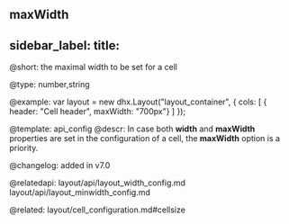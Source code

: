 maxWidth
---
sidebar_label: 
title: 
---          

@short: the maximal width to be set for a cell





@type: number,string

@example: 
var layout = new dhx.Layout("layout_container", {
    cols: [
      { header: "Cell header", maxWidth: "700px"}
    ]
});


@template:	api_config
@descr: 
In case both **width** and **maxWidth** properties are set in the configuration of a cell, the **maxWidth** option is a priority.

@changelog: added in v7.0

@relatedapi:
layout/api/layout_width_config.md
layout/api/layout_minwidth_config.md

@related: layout/cell_configuration.md#cellsize
